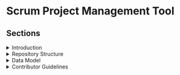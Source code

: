 # Scrum Project Management Tool 

## Sections

<details>
  <summary>Introduction</summary>

## Introduction

Welcome to the Scrum Project Management Tool, an efficient and robust platform designed to streamline the management of Scrum-based projects. This tool provides an organized structure for managing users, projects, backlogs, user stories, tasks, sprints, and issues, ensuring that your team's workflow is smooth and effective.

### Key Features

- **User Management:** Keep track of users, their roles, and their associations with various elements of the project.
- **Project Tracking:** Manage multiple projects, each with its own set of user stories, tasks, and backlog items.
- **Backlog Management:** Organize and prioritize backlog items to ensure that the most critical tasks are addressed first.
- **User Stories:** Create, assign, and track user stories, complete with detailed descriptions, tags, attachments, and statuses.
- **Task Management:** Break down user stories into manageable tasks, assign them to team members, and track their progress.
- **Sprint Planning:** Organize work into sprints, with clearly defined start and end dates, to maintain a consistent and focused workflow.
- **Issue Tracking:** Identify, categorize, and prioritize issues, ensuring that any obstacles to project progress are swiftly addressed.

### Why Use This Tool?

Managing Scrum projects can be challenging, especially as teams grow and projects become more complex. This tool provides a centralized platform for all your project management needs, allowing you to:

- **Improve Collaboration:** By providing a shared space for all project-related information, this tool enhances team collaboration and communication.
- **Increase Transparency:** With clear visibility into each aspect of the project, team members and stakeholders can easily stay informed about progress and challenges.
- **Boost Productivity:** By organizing work into sprints and managing tasks and issues effectively, your team can maintain a steady and productive workflow.
- **Ensure Accountability:** Assigning tasks and user stories to specific team members ensures that everyone knows their responsibilities and deadlines.

This Scrum Project Management Tool is designed to help you achieve your project goals efficiently, keeping your team organized and focused on delivering high-quality results.

</details>

<details>
  <summary>Repository Structure</summary>

  ## Repository Structure

This organization contains three repositories:

1. **Scrum-Project-Management-Tool**: This repository contains the backend of the project, handling all server-side operations, data management, and API endpoints.
2. **Frontend-Scrum-Project-Management-Tool**: This repository contains the frontend of the project, providing a user-friendly interface for interacting with the tool.
3. **.github**: This repository includes configuration files, workflows, issue templates, and other GitHub-specific settings that enhance collaboration and project management within the organization.  
  
</details>

<details>
  <summary>Data Model</summary>
  
  ## [Data Model](https://app.eraser.io/workspace/R5oEkooQ06f92gM4qVXJ?origin=share) 

This section provides a detailed explanation of the data model for a Scrum Project Management Tool. Each table in the model is described, including its fields and relationships with other tables.

## Tables

### Users

- **Icon:** user
- **Color:** blue

| Field      | Type   | Description                             |
|------------|--------|-----------------------------------------|
| id         | string | Primary Key                             |
| username   | string | Username of the user                    |
| email      | string | Email address of the user               |
| password   | string | Encrypted password                      |
| projectId  | string | Foreign Key to the projects table       |
| backlogId  | string | Foreign Key to the backlog table        |
| userStoryId| string | Foreign Key to the userStories table    |
| taskId     | string | Foreign Key to the tasks table          |
| sprintId   | string | Foreign Key to the sprints table        |
| issueId    | string | Foreign Key to the issues table         |

### Projects

- **Icon:** folder
- **Color:** green

| Field        | Type   | Description                             |
|--------------|--------|-----------------------------------------|
| id           | string | Primary Key                             |
| assignee     | string | Foreign Key to the users table (assignee)|
| title        | string | Title of the project                    |
| description  | string | Description of the project              |
| visibility   | string | Project visibility (e.g., public, private) |
| backlogId    | string | Foreign Key to the backlog table        |
| userStoriesId| string | Foreign Key to the userStories table    |
| taskId       | string | Foreign Key to the tasks table          |

### Backlog

- **Icon:** skip-back
- **Color:** yellow

| Field        | Type   | Description                             |
|--------------|--------|-----------------------------------------|
| id           | string | Primary Key                             |
| userStoriesId| string | Foreign Key to the userStories table    |

### User Stories

- **Icon:** users
- **Color:** purple

| Field        | Type   | Description                             |
|--------------|--------|-----------------------------------------|
| id           | string | Primary Key                             |
| subject      | string | Subject of the user story               |
| tag          | string | Tag for categorizing user stories       |
| description  | string | Detailed description of the user story  |
| attachment   | string | Link to any attached file               |
| status       | string | Current status of the user story        |
| assignee     | string | Foreign Key to the users table          |
| taskId       | string | Foreign Key to the tasks table          |

### Tasks

- **Icon:** file
- **Color:** red

| Field      | Type   | Description                             |
|------------|--------|-----------------------------------------|
| id         | string | Primary Key                             |
| subject    | string | Subject of the task                     |
| status     | string | Current status of the task              |
| assignee   | string | Foreign Key to the users table          |

### Sprints

- **Icon:** timer
- **Color:** pink

| Field        | Type | Description                             |
|--------------|------|-----------------------------------------|
| id           | string | Primary Key                             |
| name         | string | Name of the sprint                      |
| startDate    | Date   | Start date of the sprint                |
| endDate      | Date   | End date of the sprint                  |
| userStoriesId| string | Foreign Key to the userStories table    |

### Issues

- **Icon:** crosshair
- **Color:** white

| Field        | Type   | Description                             |
|--------------|--------|-----------------------------------------|
| id           | string | Primary Key                             |
| subject      | string | Subject of the issue                    |
| description  | string | Detailed description of the issue       |
| tag          | string | Tag for categorizing issues             |
| attachment   | string | Link to any attached file               |
| status       | string | Current status of the issue             |
| assignee     | string | Foreign Key to the users table          |
| type         | string | Type of issue (e.g., bug, task, improvement) |
| severity     | string | Severity level of the issue             |
| priority     | string | Priority level of the issue             |

## Relationships

### Users Table Relationships

- `projectId` > `projects.id`: Each user can be associated with a project.
- `backlogId` > `backlog.id`: Each user can be associated with a backlog.
- `userStoryId` > `userStories.id`: Each user can be associated with a user story.
- `taskId` > `tasks.id`: Each user can be associated with a task.
- `sprintId` > `sprints.id`: Each user can be associated with a sprint.
- `issueId` > `issues.id`: Each user can be associated with an issue.

### Projects Table Relationships

- `assignee` > `users.id`: Each project has an assignee (a user).
- `backlogId` > `backlog.id`: Each project has a backlog.
- `userStoriesId` > `userStories.id`: Each project contains user stories.
- `taskId` > `tasks.id`: Each project contains tasks.

### Backlog Table Relationships

- `userStoriesId` > `userStories.id`: A backlog contains user stories.

### User Stories Table Relationships

- `assignee` > `users.id`: Each user story is assigned to a user.
- `taskId` > `tasks.id`: Each user story can have associated tasks.

### Tasks Table Relationships

- `assignee` > `users.id`: Each task is assigned to a user.

### Sprints Table Relationships

- `userStoriesId` > `userStories.id`: Each sprint contains user stories.

### Issues Table Relationships

- `assignee` > `users.id`: Each issue is assigned to a user.

This data model provides a structured approach to managing Scrum projects, allowing for clear relationships between users, projects, backlogs, user stories, tasks, sprints, and issues.
  
</details>

<details>
  <summary>Contributor Guidelines</summary>
  
  ## Contributors Guidelines

  We have two main repositories: one for the frontend and one for the backend. Below are detailed guidelines to help you get started with contributing to each repository.

---

### Frontend Repository: Frontend-Scrum-Project-Management-Tool

#### Technologies Used
- Angular.js

#### Getting Started

1. **Fork the Repository**
   - Navigate to the [Frontend-Scrum-Project-Management-Tool](#) repository.
   - Click the "Fork" button at the top right corner.

2. **Clone the Forked Repository**
   ```sh
   git clone https://github.com/your-username/Frontend-Scrum-Project-Management-Tool.git
   cd Frontend-Scrum-Project-Management-Tool
   ```

3. **Install Dependencies**
   ```sh
   npm install
   ```

4. **Start the Development Server**
   ```sh
   ng serve
   ```

5. **Create a Branch**
   ```sh
   git checkout -b feature/your-feature-name
   ```

#### Making Changes

- Make your changes in the code.
- Ensure the code follows the project's coding standards.
- Test your changes thoroughly.

#### Committing and Pushing Changes

1. **Commit Your Changes**
   ```sh
   git add .
   git commit -m "Add feature: your feature description"
   ```

2. **Push to Your Fork**
   ```sh
   git push origin feature/your-feature-name
   ```

#### Creating a Pull Request

1. **Navigate to Your Fork**
   - Go to your fork on GitHub.
   - Click the "New Pull Request" button.

2. **Describe Your Changes**
   - Provide a clear and detailed description of the changes you have made.

3. **Submit the Pull Request**
   - Submit the pull request for review.

#### Code Style Guidelines

- Follow the Angular style guide.
- Ensure your code is linted and formatted according to the project's settings.

#### Reporting Issues

- If you encounter any issues, please report them on the [issue tracker](#) with a detailed description.

---

### Backend Repository: Scrum-Project-Management-Tool

#### Technologies Used
- Express
- Node.js
- MongoDB

#### Getting Started

1. **Fork the Repository**
   - Navigate to the [Scrum-Project-Management-Tool](#) repository.
   - Click the "Fork" button at the top right corner.

2. **Clone the Forked Repository**
   ```sh
   git clone https://github.com/your-username/Scrum-Project-Management-Tool.git
   cd Scrum-Project-Management-Tool
   ```

3. **Install Dependencies**
   ```sh
   npm install
   ```

4. **Set Up Environment Variables**
   - Create a `.env` file in the root directory.
   - Add the necessary environment variables (e.g., MongoDB URI, PORT).

5. **Start the Development Server**
   ```sh
   npm run dev
   ```

6. **Create a Branch**
   ```sh
   git checkout -b feature/your-feature-name
   ```

#### Making Changes

- Make your changes in the code.
- Ensure the code follows the project's coding standards.
- Test your changes thoroughly.

#### Committing and Pushing Changes

1. **Commit Your Changes**
   ```sh
   git add .
   git commit -m "Add feature: your feature description"
   ```

2. **Push to Your Fork**
   ```sh
   git push origin feature/your-feature-name
   ```

#### Creating a Pull Request

1. **Navigate to Your Fork**
   - Go to your fork on GitHub.
   - Click the "New Pull Request" button.

2. **Describe Your Changes**
   - Provide a clear and detailed description of the changes you have made.

3. **Submit the Pull Request**
   - Submit the pull request for review.

#### Code Style Guidelines

- Follow the Node.js and Express best practices.
- Ensure your code is linted and formatted according to the project's settings.

#### Reporting Issues

- If you encounter any issues, please report them on the [issue tracker](#) with a detailed description.


  
  
  
</details>



